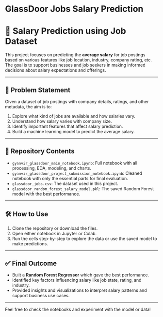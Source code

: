 # GlassDoor Jobs Salary Prediction

# 💼 Salary Prediction using Job Dataset

This project focuses on predicting the **average salary** for job postings based on various features like job location, industry, company rating, etc. The goal is to support businesses and job seekers in making informed decisions about salary expectations and offerings.

---

## 📌 Problem Statement

Given a dataset of job postings with company details, ratings, and other metadata, the aim is to:

1. Explore what kind of jobs are available and how salaries vary.
2. Understand how salary varies with company size.
3. Identify important features that affect salary prediction.
4. Build a machine learning model to predict the average salary.

---

## 📂 Repository Contents

- `gyanvir_glassdoor_main_notebook.ipynb`: Full notebook with all processing, EDA, modeling, and charts.
- `gyanvir_glassdoor_project_submission_notebook.ipynb`: Cleaned notebook with only the essential parts for final evaluation.
- `glassdoor_jobs.csv`: The dataset used in this project.
- `glassdoor_random_forest_salary_model.pkl`: The saved Random Forest model with the best performance.

---

## 🛠️ How to Use

1. Clone the repository or download the files.
2. Open either notebook in Jupyter or Colab.
3. Run the cells step-by-step to explore the data or use the saved model to make predictions.

---

## ✅ Final Outcome

- Built a **Random Forest Regressor** which gave the best performance.
- Identified key factors influencing salary like job state, rating, and industry.
- Provided insights and visualizations to interpret salary patterns and support business use cases.

---

Feel free to check the notebooks and experiment with the model or data!

